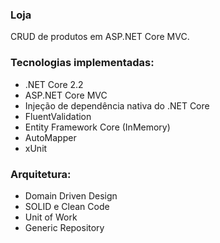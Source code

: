 ### Loja
CRUD de produtos em ASP.NET Core MVC.

### Tecnologias implementadas:
* .NET Core 2.2
* ASP.NET Core MVC
* Injeção de dependência nativa do .NET Core
* FluentValidation
* Entity Framework Core (InMemory)
* AutoMapper
* xUnit

### Arquitetura:
* Domain Driven Design
* SOLID e Clean Code
* Unit of Work
* Generic Repository
